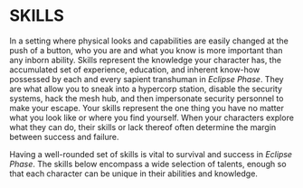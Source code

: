 # SKILLS

In a setting where physical looks and capabilities are
easily changed at the push of a button, who you are
and what you know is more important than any inborn
ability. Skills represent the knowledge your character
has, the accumulated set of experience, education, and
inherent know-how possessed by each and every sapient
transhuman in *Eclipse Phase*. They are what allow you
to sneak into a hypercorp station, disable the security
systems, hack the mesh hub, and then impersonate security
personnel to make your escape. Your skills represent
the one thing you have no matter what you look like or
where you find yourself. When your characters explore
what they can do, their skills or lack thereof often
determine the margin between success and failure.

Having a well-rounded set of skills is vital to survival
and success in *Eclipse Phase*. The skills below encompass
a wide selection of talents, enough so that each
character can be unique in their abilities and knowledge.